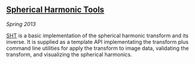 ## [Spherical Harmonic Tools][sht]

*Spring 2013*

[SHT][] is a basic implementation of the spherical harmonic transform and its inverse. It is supplied as a template API implementating the transform plus command line utilities for apply the transform to image data, validating the transform, and visualizing the spherical harmonics.

[sht]: sht/README.html
